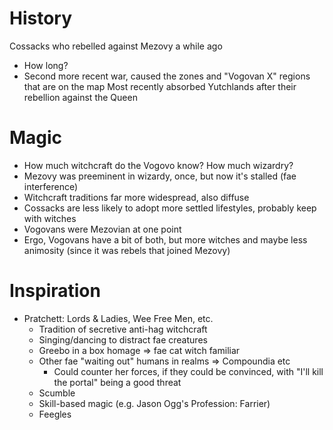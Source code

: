# History
Cossacks who rebelled against Mezovy a while ago
- How long?
- Second more recent war, caused the zones and "Vogovan X" regions that are on the map
Most recently absorbed Yutchlands after their rebellion against the Queen


# Magic
- How much witchcraft do the Vogovo know? How much wizardry?
- Mezovy was preeminent in wizardy, once, but now it's stalled (fae interference)
- Witchcraft traditions far more widespread, also diffuse
- Cossacks are less likely to adopt more settled lifestyles, probably keep with witches
- Vogovans were Mezovian at one point
- Ergo, Vogovans have a bit of both, but more witches and maybe less animosity (since it was rebels that joined Mezovy)


# Inspiration
- Pratchett: Lords & Ladies, Wee Free Men, etc.
  - Tradition of secretive anti-hag witchcraft
  - Singing/dancing to distract fae creatures
  - Greebo in a box homage => fae cat witch familiar
  - Other fae "waiting out" humans in realms => Compoundia etc
    - Could counter her forces, if they could be convinced, with "I'll kill the portal" being a good threat
  - Scumble
  - Skill-based magic (e.g. Jason Ogg's Profession: Farrier)
  - Feegles
